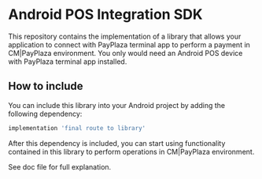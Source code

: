 # Android POS Integration SDK

This repository contains the implementation of a library that allows your application to connect with PayPlaza terminal app to perform a payment in CM|PayPlaza environment. You only would need an Android POS device with PayPlaza terminal app installed.

## How to include
You can include this library into your Android project by adding the following dependency:

```groovy
implementation 'final route to library'
```

After this dependency is included, you can start using functionality contained in this library to perform operations in CM|PayPlaza environment.

See doc file for full explanation. 

